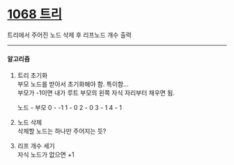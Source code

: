 [1068 트리](https://www.acmicpc.net/problem/1068)  
===========
트리에서 주어진 노드 삭제 후 리프노드 개수 출력  

-----------------------

#### 알고리즘  
1. 트리 초기화  
   부모 노드를 받아서 초기화해야 함. 특이함...  
   부모가 -1이면 내가 루트
   부모의 왼쪽 자식 자리부터 채우면 됨.
  
   노드 - 부모
   0 - -1
   1 - 0
   2 - 0
   3 - 1
   4 - 1  

2. 노드 삭제  
   삭제할 노드는 하나만 주어지는 듯?
   
4. 리프 개수 세기  
   자식 노드가 없으면 +1  
<br/>

